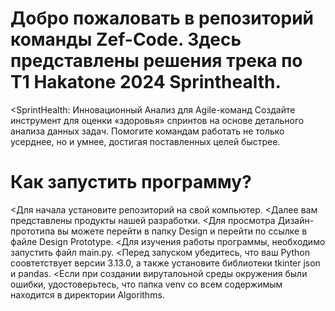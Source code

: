 # Добро пожаловать в репозиторий команды Zef-Code. Здесь представлены решения трека по T1 Hakatone 2024 Sprinthealth.
&lt;SprintHealth: Инновационный Анализ для Agile-команд
Создайте инструмент для оценки «здоровья» спринтов на основе детального анализа данных задач. Помогите командам работать не только усерднее, но и умнее, достигая поставленных целей быстрее.

# Как запустить программу?
&lt;Для начала установите репозиторий на свой компьютер.
&lt;Далее вам представлены продукты нашей разработки. 
&lt;Для просмотра Дизайн-прототипа вы можете перейти в папку Design и перейти по ссылке в файле Design Prototype.
&lt;Для изучения работы программы, необходимо запустить файл main.py.
&lt;Перед запуском убедитесь, что ваш Python соовтетствует версии 3.13.0, а также установите библиотеки tkinter json и pandas.
&lt;Если при создании вируталоьной среды окружения были ошибки, удостоверьтесь, что папка venv со всем содержимым находится в директории Algorithms.
